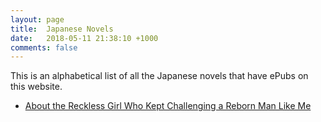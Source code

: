 ```yaml
---
layout: page
title:  Japanese Novels
date:   2018-05-11 21:38:10 +1000
comments: false
---
```


This is an alphabetical list of all the Japanese novels that have ePubs on this website.

- [About the Reckless Girl Who Kept Challenging a Reborn Man Like Me](/about-the-reckless-girl-who-kept-challenging-a-reborn-man-like-me)